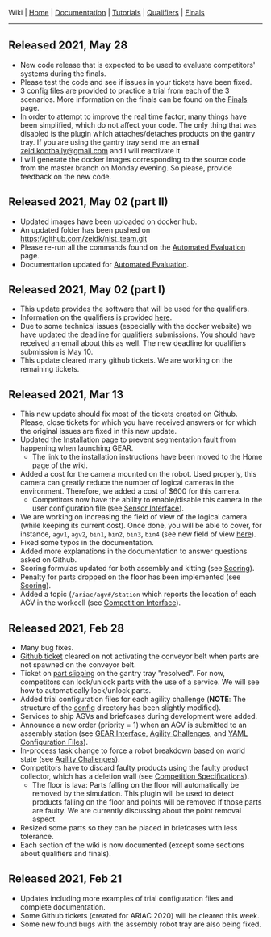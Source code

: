 Wiki | [Home](../../README.md) | [Documentation](../documentation/documentation.md) | [Tutorials](../tutorials/tutorials.md) | [Qualifiers](../qualifiers/qualifier.md) | [Finals](../finals/finals.md)

-------------------------------------------------

## Released 2021, May 28

- New code release that is expected to be used to evaluate competitors' systems during the finals.
- Please test the code and see if issues in your tickets have been fixed.
- 3 config files are provided to practice a trial from each of the 3 scenarios. More information on the finals can be found on the [Finals](../finals/finals.md) page.
- In order to attempt to improve the real time factor, many things have been simplified, which do not affect your code. The only thing that was disabled is the plugin which attaches/detaches products on the gantry tray. If you are using the gantry tray send me an email zeid.kootbally@gmail.com and I will reactivate it.
- I will generate the docker images corresponding to the source code from the master branch on Monday evening. So please, provide feedback on the new code.

## Released 2021, May 02 (part II)

- Updated images have been uploaded on docker hub.
- An updated folder has been pushed on https://github.com/zeidk/nist_team.git
- Please re-run all the commands found on the [Automated Evaluation](../documentation/automated_evaluation.md) page.
- Documentation updated for [Automated Evaluation](../documentation/automated_evaluation.md).

## Released 2021, May 02 (part I)

- This update provides the software that will be used for the qualifiers.
- Information on the qualifiers is provided [here](../qualifiers/qualifier.md).
- Due to some technical issues (especially with the docker website) we have updated the deadline for qualifiers submissions. You should have received an email about this as well. The new deadline for qualifiers submission is May 10.
- This update cleared many github tickets. We are working on the remaining tickets.

## Released 2021, Mar 13

- This new update should fix most of the tickets created on Github. Please, close tickets for which you have received answers or for which the original issues are fixed in this new update.
- Updated the [Installation](../tutorials/installation.md#install-ros-and-gazebo) page to prevent segmentation fault from happening when launching GEAR.
  - The link to the installation instructions have been moved to the Home page of the wiki.
- Added a cost for the camera mounted on the robot. Used properly, this camera can greatly reduce the number of logical cameras in the environment. Therefore, we added a cost of $600 for this camera.
  - Competitors now have the ability to enable/disable this camera in the user configuration file (see [Sensor Interface](../tutorials/sensor_interface.md#camera-mounted-on-the-robot)).
- We are working on increasing the field of view of the logical camera (while keeping its current cost). Once done, you will be able to cover, for instance, `agv1`, `agv2`, `bin1`, `bin2`, `bin3`, `bin4` (see new field of view [here](../tutorials/sensor_interface.md#logical-camera)).
- Fixed some typos in the documentation.
- Added more explanations in the documentation to answer questions asked on Github.
- Scoring formulas updated for both assembly and kitting (see [Scoring](../documentation/scoring.md)).
- Penalty for parts dropped on the floor has been implemented (see [Scoring](../documentation/scoring.md#trial-score-ts)).
- Added a topic (`/ariac/agv#/station` which reports the location of each AGV in the workcell (see [Competition Interface](../documentation/competition_interface_documentation.md#process-management)).

<!-- - Added a Python test competitor which does both kitting and assembly (see `ariac2021_example.py` in the `scripts` directory). -->

## Released 2021, Feb 28

- Many bug fixes.
- [Github ticket](https://github.com/usnistgov/ARIAC/issues/37) cleared on not activating the conveyor belt when parts are not spawned on the conveyor belt.
- Ticket on [part slipping](https://github.com/usnistgov/ARIAC/issues/52) on the gantry tray "resolved". For now, competitors can lock/unlock parts with the use of a service. We will see how to automatically lock/unlock parts.
- Added trial configuration files for each agility challenge (**NOTE**: The structure of the [config](../../nist_gear/config) directory has been slightly modified).
- Services to ship AGVs and briefcases during development were added.
- Announce a new order (priority = 1) when an AGV is submitted to an assembly station (see [GEAR Interface](../tutorials/gear_interface.md), [Agility Challenges](../documentation/agility_challenges.md), and [YAML Configuration Files](../documentation/configuration_files.md)).
- In-process task change to force a robot breakdown based on world state (see [Agility Challenges](../documentation/agility_challenges.md)).
- Competitors have to discard faulty products using the faulty product collector, which has a deletion wall (see [Competition Specifications](../documentation/competition_specifications.md)).
  - The floor is lava: Parts falling on the floor will automatically be removed by the simulation. This plugin will be used to detect products falling on the floor and points will be removed if those parts are faulty. We are currently discussing about the point removal aspect.
- Resized some parts so they can be placed in briefcases with less tolerance.
- Each section of the wiki is now documented (except some sections about qualifiers and finals).

## Released 2021, Feb 21

- Updates including more examples of trial configuration files and complete documentation.
- Some Github tickets (created for ARIAC 2020) will be cleared this week.
- Some new found bugs with the assembly robot tray are also being fixed.
  
<!-- 
- Solutions for fixing playback on host machines (issue [#28](https://github.com/usnistgov/ARIAC/issues/28)) are provided [here](https://github.com/usnistgov/ARIAC/blob/master/wiki/tutorials/automated_evaluation.md#playing-back-the-simulation) 

## Released 2020, April 21

- Updated scoring plugin to take into account the score for part color.
- Updated docker script files https://github.com/usnistgov/ariac-docker
- Updated docker images which now take into account part color. Get the new docker images with pull_dockerhub_images.bash


## Released 2020, April 4

- Changed the wiki documentation on scoring (see [here](../documentation/scoring.md)).
  - Baseline cost (**BC**) increased from 1700 to 10000.
  - Collision (**COL**) is 0 if arms collide with each other, with the torso, or if the robot collides with a moving obstacle.
  - New condition for scoring added for using the correct part color.
- We have extended the deadline of the qualifiers round (from Apr 10th to Apr 24th).
- We added a [note](../documentation/automated_evaluation.md) specifying that the option `development-mode` should not be used during the qualifiers and finals, i.e., this [option](https://github.com/usnistgov/ARIAC/blob/bf77a0c61520f5d3a80e004c825a5045c4eeaca6/nist_gear/launch/sample_environment.launch#L23) should be removed).


## Released 2020, March 21 -->

<!-- - Added qual A yaml files (see [here](../qualifiers/qualifier_scenarios.md)).
- Added challenge yaml files (see [here](../documentation/agility_challenges.md)).
  - Major changes to the wiki, which is now  up to date (except for [this page](../tutorials/gear_interface.md)) .
  - Please contact me (zeid.kootbally@nist.gov) if anything is out of place.

## Released 2020, March 20

- Changed `product_` to `part_` in yaml trial config files.

- For instance, the following code:

  ```yaml
  products:
        product_0:
          type: piston_rod_part_blue
          pose:
            xyz: [0.1, -0.1, 0]
            rpy: [0, 0, 0]
  ```

- is replaced with:

```yaml
products:
      part_0:
        type: piston_rod_part_blue
        pose:
          xyz: [0.1, -0.1, 0]
          rpy: [0, 0, 0]
```



## Released 2020, March 13

- Cost of the RGBD camera is set to be the same as the Logical camera ($500). -->
